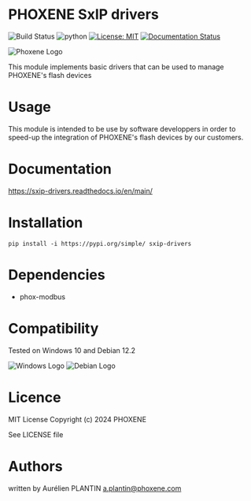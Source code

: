# PHOXENE SxIP drivers

![Build Status](https://img.shields.io/pypi/v/sxip_drivers.svg)
![python](https://img.shields.io/pypi/pyversions/sxip_drivers.svg)
[![License: MIT](https://img.shields.io/badge/License-MIT-yellow.svg)](https://opensource.org/licenses/MIT)
[![Documentation Status](https://readthedocs.org/projects/sxip-drivers/badge/?version=main)](https://sxip-drivers.readthedocs.io/)

![Phoxene Logo](https://www.phoxene.com/wp-content/uploads/2024/06/logo_phoxene_160x89.png)

This module implements basic drivers that can be used to manage PHOXENE's flash devices

# Usage
This module is intended to be use by software developpers in order to speed-up the integration
of PHOXENE's flash devices by our customers.

# Documentation
https://sxip-drivers.readthedocs.io/en/main/

# Installation
```shell
pip install -i https://pypi.org/simple/ sxip-drivers
```

# Dependencies
* phox-modbus

# Compatibility
Tested on Windows 10 and Debian 12.2

![Windows Logo](https://img.shields.io/badge/Windows-0078D6?style=for-the-badge&logo=windows&logoColor=white)
![Debian Logo](https://img.shields.io/badge/Debian-A81D33?style=for-the-badge&logo=debian&logoColor=white)

# Licence
MIT License Copyright (c) 2024 PHOXENE

See LICENSE file

# Authors
written by Aurélien PLANTIN <a.plantin@phoxene.com>
